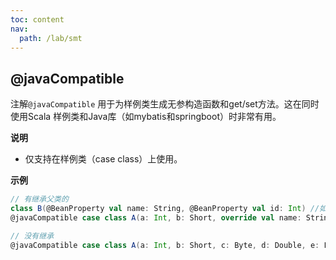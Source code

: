```yaml
---
toc: content
nav:
  path: /lab/smt
---
```


## @javaCompatible

注解`@javaCompatible` 用于为样例类生成无参构造函数和get/set方法。这在同时使用Scala 样例类和Java库（如mybatis和springboot）时非常有用。

**说明**

- 仅支持在样例类（case class）上使用。

**示例**

```scala
// 有继承父类的
class B(@BeanProperty val name: String, @BeanProperty val id: Int) //如果子类有重写父类的字段，必须为父类的字段添加 `@BeanProperty`
@javaCompatible case class A(a: Int, b: Short, override val name: String, override val id: Int) extends B(name, id)

// 没有继承
@javaCompatible case class A(a: Int, b: Short, c: Byte, d: Double, e: Float, f: Long, g: Char, h: Boolean, i: String)
```
